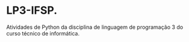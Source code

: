 # LP3-IFSP.
Atividades de Python da disciplina de linguagem de programação 3 do curso técnico de informática. 
